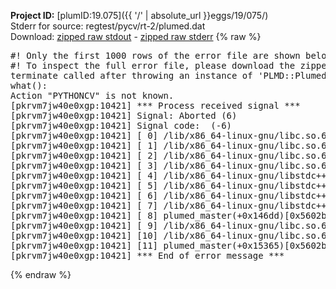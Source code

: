 **Project ID:** [plumID:19.075]({{ '/' | absolute_url }}eggs/19/075/)  
Stderr for source:  regtest/pycv/rt-2/plumed.dat   
Download: [zipped raw stdout](plumed.dat.plumed_master.stdout.txt.zip) - [zipped raw stderr](plumed.dat.plumed_master.stderr.txt.zip) 
{% raw %}
<pre>
#! Only the first 1000 rows of the error file are shown below
#! To inspect the full error file, please download the zipped raw stderr file above
terminate called after throwing an instance of 'PLMD::Plumed::Exception'
what():
Action "PYTHONCV" is not known.
[pkrvm7jw40e0xgp:10421] *** Process received signal ***
[pkrvm7jw40e0xgp:10421] Signal: Aborted (6)
[pkrvm7jw40e0xgp:10421] Signal code:  (-6)
[pkrvm7jw40e0xgp:10421] [ 0] /lib/x86_64-linux-gnu/libc.so.6(+0x45330)[0x7f18dd845330]
[pkrvm7jw40e0xgp:10421] [ 1] /lib/x86_64-linux-gnu/libc.so.6(pthread_kill+0x11c)[0x7f18dd89eb2c]
[pkrvm7jw40e0xgp:10421] [ 2] /lib/x86_64-linux-gnu/libc.so.6(gsignal+0x1e)[0x7f18dd84527e]
[pkrvm7jw40e0xgp:10421] [ 3] /lib/x86_64-linux-gnu/libc.so.6(abort+0xdf)[0x7f18dd8288ff]
[pkrvm7jw40e0xgp:10421] [ 4] /lib/x86_64-linux-gnu/libstdc++.so.6(+0xa5ff5)[0x7f18ddca5ff5]
[pkrvm7jw40e0xgp:10421] [ 5] /lib/x86_64-linux-gnu/libstdc++.so.6(+0xbb0da)[0x7f18ddcbb0da]
[pkrvm7jw40e0xgp:10421] [ 6] /lib/x86_64-linux-gnu/libstdc++.so.6(_ZSt10unexpectedv+0x0)[0x7f18ddca5a55]
[pkrvm7jw40e0xgp:10421] [ 7] /lib/x86_64-linux-gnu/libstdc++.so.6(+0xa5a6f)[0x7f18ddca5a6f]
[pkrvm7jw40e0xgp:10421] [ 8] plumed_master(+0x146dd)[0x5602b73906dd]
[pkrvm7jw40e0xgp:10421] [ 9] /lib/x86_64-linux-gnu/libc.so.6(+0x2a1ca)[0x7f18dd82a1ca]
[pkrvm7jw40e0xgp:10421] [10] /lib/x86_64-linux-gnu/libc.so.6(__libc_start_main+0x8b)[0x7f18dd82a28b]
[pkrvm7jw40e0xgp:10421] [11] plumed_master(+0x15365)[0x5602b7391365]
[pkrvm7jw40e0xgp:10421] *** End of error message ***
</pre>
{% endraw %}
